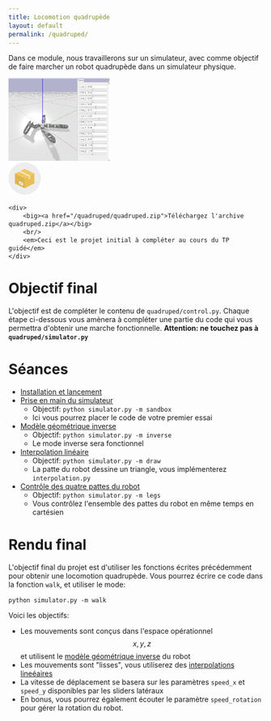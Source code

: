 ```yaml
---
title: Locomotion quadrupède
layout: default
permalink: /quadruped/
---
```


Dans ce module, nous travaillerons sur un simulateur, avec comme objectif de faire marcher un robot quadrupède dans un simulateur physique.

<div class="text-center mb-2">
    <img src="/assets/imgs/sim.png" width="200" />
</div>

<div class="alert alert-info d-flex align-items-center justify-content-center">
    <img src="/quadruped/img/zip.png" />

    <div>
        <big><a href="/quadruped/quadruped.zip">Téléchargez l'archive quadruped.zip</a></big>
        <br/>
        <em>Ceci est le projet initial à compléter au cours du TP guidé</em>
    </div>
</div>

# Objectif final

L'objectif est de compléter le contenu de `quadruped/control.py`. Chaque étape ci-dessous vous amènera à compléter une partie du code qui vous permettra d'obtenir une marche fonctionnelle. **Attention: ne touchez pas à `quadruped/simulator.py`**

# Séances

* [Installation et lancement](/quadruped/install)
* [Prise en main du simulateur](/quadruped/intro)
    * Objectif: `python simulator.py -m sandbox`
    * Ici vous pourrez placer le code de votre premier essai
* [Modèle géométrique inverse](/quadruped/kinematics)
    * Objectif: `python simulator.py -m inverse`
    * Le mode inverse sera fonctionnel
* [Interpolation linéaire](/quadruped/interpolation)
    * Objectif: `python simulator.py -m draw`
    * La patte du robot dessine un triangle, vous implémenterez `interpolation.py`
* [Contrôle des quatre pattes du robot](/quadruped/legs)
    * Objectif: `python simulator.py -m legs`
    * Vous contrôlez l'ensemble des pattes du robot en même temps en cartésien

# Rendu final

L'objectif final du projet est d'utiliser les fonctions écrites précédemment pour obtenir une locomotion quadrupède.
Vous pourrez écrire ce code dans la fonction `walk`, et utiliser le mode:

```
python simulator.py -m walk
```

Voici les objectifs:

* Les mouvements sont conçus dans l'espace opérationnel $$x, y, z$$ et utilisent le
[modèle géométrique inverse](/quadruped/kinematics) du robot
* Les mouvements sont "lisses", vous utiliserez des [interpolations lineéaires](/quadruped/interpolation)
* La vitesse de déplacement se basera sur les paramètres `speed_x` et `speed_y` disponibles par les
sliders latéraux
* En bonus, vous pourrez également écouter le paramètre `speed_rotation` pour gérer la rotation du robot.


